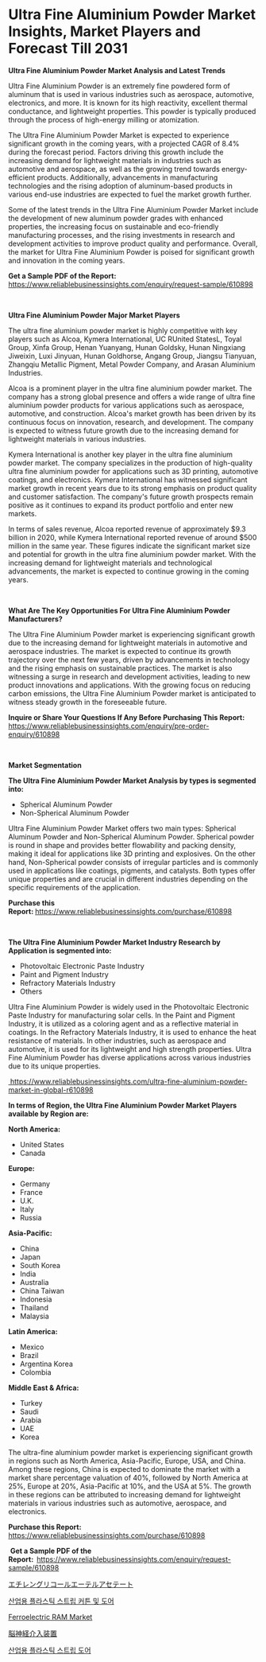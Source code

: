 <p><h1>Ultra Fine Aluminium Powder Market Insights, Market Players and Forecast Till 2031</h1></p><p><strong>Ultra Fine Aluminium Powder Market Analysis and Latest Trends</strong></p>
<p><p>Ultra Fine Aluminium Powder is an extremely fine powdered form of aluminum that is used in various industries such as aerospace, automotive, electronics, and more. It is known for its high reactivity, excellent thermal conductance, and lightweight properties. This powder is typically produced through the process of high-energy milling or atomization.</p><p>The Ultra Fine Aluminium Powder Market is expected to experience significant growth in the coming years, with a projected CAGR of 8.4% during the forecast period. Factors driving this growth include the increasing demand for lightweight materials in industries such as automotive and aerospace, as well as the growing trend towards energy-efficient products. Additionally, advancements in manufacturing technologies and the rising adoption of aluminum-based products in various end-use industries are expected to fuel the market growth further.</p><p>Some of the latest trends in the Ultra Fine Aluminium Powder Market include the development of new aluminum powder grades with enhanced properties, the increasing focus on sustainable and eco-friendly manufacturing processes, and the rising investments in research and development activities to improve product quality and performance. Overall, the market for Ultra Fine Aluminium Powder is poised for significant growth and innovation in the coming years.</p></p>
<p><strong>Get a Sample PDF of the Report:&nbsp;</strong> <a href="https://www.reliablebusinessinsights.com/enquiry/request-sample/610898">https://www.reliablebusinessinsights.com/enquiry/request-sample/610898</a></p>
<p>&nbsp;</p>
<p><strong>Ultra Fine Aluminium Powder Major Market Players</strong></p>
<p><p>The ultra fine aluminium powder market is highly competitive with key players such as Alcoa, Kymera International, UC RUnited StatesL, Toyal Group, Xinfa Group, Henan Yuanyang, Hunan Goldsky, Hunan Ningxiang Jiweixin, Luxi Jinyuan, Hunan Goldhorse, Angang Group, Jiangsu Tianyuan, Zhangqiu Metallic Pigment, Metal Powder Company, and Arasan Aluminium Industries.</p><p>Alcoa is a prominent player in the ultra fine aluminium powder market. The company has a strong global presence and offers a wide range of ultra fine aluminium powder products for various applications such as aerospace, automotive, and construction. Alcoa's market growth has been driven by its continuous focus on innovation, research, and development. The company is expected to witness future growth due to the increasing demand for lightweight materials in various industries.</p><p>Kymera International is another key player in the ultra fine aluminium powder market. The company specializes in the production of high-quality ultra fine aluminium powder for applications such as 3D printing, automotive coatings, and electronics. Kymera International has witnessed significant market growth in recent years due to its strong emphasis on product quality and customer satisfaction. The company's future growth prospects remain positive as it continues to expand its product portfolio and enter new markets.</p><p>In terms of sales revenue, Alcoa reported revenue of approximately $9.3 billion in 2020, while Kymera International reported revenue of around $500 million in the same year. These figures indicate the significant market size and potential for growth in the ultra fine aluminium powder market. With the increasing demand for lightweight materials and technological advancements, the market is expected to continue growing in the coming years.</p></p>
<p>&nbsp;</p>
<p><strong>What Are The Key Opportunities For Ultra Fine Aluminium Powder Manufacturers?</strong></p>
<p><p>The Ultra Fine Aluminium Powder market is experiencing significant growth due to the increasing demand for lightweight materials in automotive and aerospace industries. The market is expected to continue its growth trajectory over the next few years, driven by advancements in technology and the rising emphasis on sustainable practices. The market is also witnessing a surge in research and development activities, leading to new product innovations and applications. With the growing focus on reducing carbon emissions, the Ultra Fine Aluminium Powder market is anticipated to witness steady growth in the foreseeable future.</p></p>
<p><strong>Inquire or Share Your Questions If Any Before Purchasing This Report:</strong> <a href="https://www.reliablebusinessinsights.com/enquiry/pre-order-enquiry/610898">https://www.reliablebusinessinsights.com/enquiry/pre-order-enquiry/610898</a></p>
<p>&nbsp;</p>
<p><strong>Market Segmentation</strong></p>
<p><strong>The Ultra Fine Aluminium Powder Market Analysis by types is segmented into:</strong></p>
<p><ul><li>Spherical Aluminum Powder</li><li>Non-Spherical Aluminum Powder</li></ul></p>
<p><p>Ultra Fine Aluminium Powder Market offers two main types: Spherical Aluminum Powder and Non-Spherical Aluminum Powder. Spherical powder is round in shape and provides better flowability and packing density, making it ideal for applications like 3D printing and explosives. On the other hand, Non-Spherical powder consists of irregular particles and is commonly used in applications like coatings, pigments, and catalysts. Both types offer unique properties and are crucial in different industries depending on the specific requirements of the application.</p></p>
<p><strong>Purchase this Report:&nbsp;</strong><a href="https://www.reliablebusinessinsights.com/purchase/610898">https://www.reliablebusinessinsights.com/purchase/610898</a></p>
<p>&nbsp;</p>
<p><strong>The Ultra Fine Aluminium Powder Market Industry Research by Application is segmented into:</strong></p>
<p><ul><li>Photovoltaic Electronic Paste Industry</li><li>Paint and Pigment Industry</li><li>Refractory Materials Industry</li><li>Others</li></ul></p>
<p><p>Ultra Fine Aluminium Powder is widely used in the Photovoltaic Electronic Paste Industry for manufacturing solar cells. In the Paint and Pigment Industry, it is utilized as a coloring agent and as a reflective material in coatings. In the Refractory Materials Industry, it is used to enhance the heat resistance of materials. In other industries, such as aerospace and automotive, it is used for its lightweight and high strength properties. Ultra Fine Aluminium Powder has diverse applications across various industries due to its unique properties.</p></p>
<p><a href="https://www.reliablebusinessinsights.com/ultra-fine-aluminium-powder-market-in-global-r610898">&nbsp;https://www.reliablebusinessinsights.com/ultra-fine-aluminium-powder-market-in-global-r610898</a></p>
<p><strong>In terms of Region, the Ultra Fine Aluminium Powder Market Players available by Region are:</strong></p>
<p>
    <p> <strong> North America: </strong>
        <ul>
            <li>United States</li>
            <li>Canada</li>
        </ul>
        </p> 
    <p> <strong> Europe: </strong>
        <ul>
            <li>Germany</li>
            <li>France</li>
            <li>U.K.</li>
            <li>Italy</li>
            <li>Russia</li>
        </ul>
        </p> 
    <p> <strong> Asia-Pacific: </strong>
        <ul>
            <li>China</li>
            <li>Japan</li>
            <li>South Korea</li>
            <li>India</li>
            <li>Australia</li>
            <li>China Taiwan</li>
            <li>Indonesia</li>
            <li>Thailand</li>
            <li>Malaysia</li>
        </ul>
        </p> 
    <p> <strong> Latin America: </strong>
        <ul>
            <li>Mexico</li>
            <li>Brazil</li>
            <li>Argentina Korea</li>
            <li>Colombia</li>
        </ul>
        </p> 
    <p> <strong> Middle East & Africa: </strong>
        <ul>
            <li>Turkey</li>
            <li>Saudi</li>
            <li>Arabia</li>
            <li>UAE</li>
            <li>Korea</li>
        </ul>
    </p>
    </p>
<p><p>The ultra-fine aluminium powder market is experiencing significant growth in regions such as North America, Asia-Pacific, Europe, USA, and China. Among these regions, China is expected to dominate the market with a market share percentage valuation of 40%, followed by North America at 25%, Europe at 20%, Asia-Pacific at 10%, and the USA at 5%. The growth in these regions can be attributed to increasing demand for lightweight materials in various industries such as automotive, aerospace, and electronics.</p></p>
<p><strong>Purchase this Report: </strong><a href="https://www.reliablebusinessinsights.com/purchase/610898">https://www.reliablebusinessinsights.com/purchase/610898</a></p>
<p>&nbsp;<strong>Get a Sample PDF of the Report:&nbsp;&nbsp;</strong><a href="https://www.reliablebusinessinsights.com/enquiry/request-sample/610898">https://www.reliablebusinessinsights.com/enquiry/request-sample/610898</a></p>
<p><strong></strong></p>
<p><p><a href="https://github.com/ChloeConn27/Market-Research-Report-List-1/blob/main/912800097439.md">エチレングリコールエーテルアセテート</a></p><p><a href="https://github.com/PercyHagernes9778/Market-Research-Report-List-2/blob/main/296843188995.md">산업용 플라스틱 스트립 커튼 및 도어</a></p><p><a href="https://issuu.com/reportprime-2/docs/ferroelectric-ram-market-size-2030.pptx">Ferroelectric RAM Market</a></p><p><a href="https://github.com/Andrewones2023/Market-Research-Report-List-1/blob/main/240440697438.md">脳神経介入装置</a></p><p><a href="https://github.com/victorsharp87978/Market-Research-Report-List-1/blob/main/105337188996.md">산업용 플라스틱 스트립 도어</a></p></p>